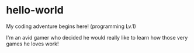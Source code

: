 # hello-world

My coding adventure begins here! (programming Lv.1)

I'm an avid gamer who decided he would really like to learn how those very games he loves work!
